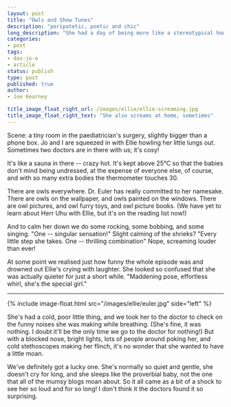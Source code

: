 ```yaml
---
layout: post
title: "Owls and Show Tunes"
description: "peripatetic, poetic and chic"
long_description: "She had a day of being more like a stereotypical howler, wide mouthed and with tonsils wobbling, as she unleashed some top-tier screams. She's still under 4kg, but that must be mostly vocal cords – a Chorus Line singer in the making."
categories:
- post
tags:
- das-jo-e
- article
status: publish
type: post
published: true
author:
- Joe Kearney

title_image_float_right_url: /images/ellie/ellie-screaming.jpg
title_image_float_right_text: "She also screams at home, sometimes"
---
```


Scene: a tiny room in the paediatrician's surgery, slightly bigger than a phone box. Jo and I are squeezed in with Ellie howling her little lungs out. Sometimes two doctors are in there with us; it's cosy!

It's like a sauna in there -- crazy hot. It's kept above 25°C so that the babies don't mind being undressed, at the expense of everyone else, of course, and with so many extra bodies the thermometer touches 30.

There are owls everywhere. Dr. Euler has really committed to her namesake. There are owls on the wallpaper, and owls painted on the windows. There are owl pictures, and owl furry toys, and owl picture books. (We have yet to learn about Herr Uhu with Ellie, but it's on the reading list now!)

And to calm her down we do some rocking, some bobbing, and some singing. "One -- singular sensation!" Slight calming of the shrieks? "Every little step she takes. One -- thrilling combination" Nope, screaming louder than ever!

At some point we realised just how funny the whole episode was and drowned out Ellie's crying with laughter. She looked so confused that she was actually quieter for just a short while. "Maddening pose, effortless whirl, she's the special girl."

***

{% include image-float.html src="/images/ellie/euler.jpg" side="left" %}

She's had a cold, poor little thing, and we took her to the doctor to check on the funny noises she was making while breathing. (She's fine, it was nothing. I doubt it'll be the only time we go to the doctor for nothing!) But with a blocked nose, bright lights, lots of people around poking her, and cold stethoscopes making her flinch, it's no wonder that she wanted to have a little moan.

We've definitely got a lucky one. She's normally so quiet and gentle, she doesn't cry for long, and she sleeps like the proverbial baby, not the one that all of the mumsy blogs moan about. So it all came as a bit of a shock to see her so loud and for so long! I don't think it the doctors found it so surprising.
